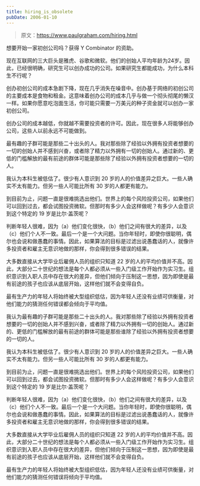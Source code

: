 ```yaml
---
title: hiring_is_obsolete
pubDate: 2006-01-10
---
```


> 原文：https://www.paulgraham.com/hiring.html 

            
想要开始一家初创公司吗？获得 Y Combinator 的资助。

现在互联网的三大巨头是雅虎、谷歌和微软。他们的创始人平均年龄为24岁。因此，已经很明确，研究生可以创办成功的公司。如果研究生都能成功，为什么本科生不行呢？

创办初创公司的成本急剧下降，现在几乎消失在噪音中。创办基于网络的初创公司的主要成本是食物和租金。这意味着创办公司的成本几乎与做一个彻头彻尾的懒汉一样。如果你愿意吃泡面生活，你可能只需要一万美元的种子资金就可以创办一家初创公司。

创办公司的成本越低，你就越不需要投资者的许可。因此，现在很多人将能够创办公司，这些人以前永远不可能做到。

最有趣的子群可能是那些二十出头的人。我对那些除了经验以外拥有投资者想要的一切的创始人并不感到兴奋，或者除了精力以外拥有一切的创始人。通过新的、更低的门槛解放的最有前途的群体可能是那些除了经验以外拥有投资者想要的一切的人。

我认为本科生被低估了。很少有人意识到 20 岁的人的价值差异之巨大。一些人确实不太有能力。但另一些人可能比所有 30 岁的人都更有能力。

到目前为止，问题一直是很难挑选出他们。世界上的每个风险投资公司，如果他们可以回到过去，都会试图投资微软。但那时有多少人会这样做呢？有多少人会意识到这个特定的 19 岁是比尔·盖茨呢？

判断年轻人很难，因为（a）他们变化很快，（b）他们之间有很大的差异，以及（c）他们个人不一致。最后一个是一个大问题。当你年轻时，即使你很聪明，偶尔也会说和做愚蠢的事情。因此，如果算法的目标是过滤出说愚蠢话的人，就像许多投资者和雇主无意识地做的那样，你会得到很多错误的结果。

大多数直接从大学毕业后雇佣人员的组织只知道 22 岁的人的平均价值并不高。因此，大部分二十世纪的想法是每个人都必须从一些入门级工作开始作为实习生。组织意识到入职人员中存在很大的差异，但他们倾向于压制这一思想，因为即使是最有前途的孩子也应该从底层开始，这样他们就不会变得自负。

最有生产力的年轻人将始终被大型组织低估，因为年轻人还没有业绩可供衡量，对他们能力的猜测任何错误都会倾向于平均值。

我认为最有趣的子群可能是那些二十出头的人。我对那些除了经验以外拥有投资者想要的一切的创始人并不感到兴奋，或者除了精力以外拥有一切的创始人。通过新的、更低的门槛解放的最有前途的群体可能是那些谁除了经验以外拥有投资者想要的一切的人。

我认为本科生被低估了。很少有人意识到 20 岁的人的价值差异之巨大。一些人确实不太有能力。但另一些人可能比所有 30 岁的人都更有能力。

到目前为止，问题一直是很难挑选出他们。世界上的每个风险投资公司，如果他们可以回到过去，都会试图投资微软。但那时有多少人会这样做呢？有多少人会意识到这个特定的 19 岁是比尔·盖茨呢？

判断年轻人很难，因为（a）他们变化很快，（b）他们之间有很大的差异，以及（c）他们个人不一致。最后一个是一个大问题。当你年轻时，即使你很聪明，偶尔也会说和做愚蠢的事情。因此，如果算法的目标是过滤出说愚蠢话的人，就像许多投资者和雇主无意识地做的那样，你会得到很多错误的结果。

大多数直接从大学毕业后雇佣人员的组织只知道 22 岁的人的平均价值并不高。因此，大部分二十世纪的想法是每个人都必须从一些入门级工作开始作为实习生。组织意识到入职人员中存在很大的差异，但他们倾向于压制这一思想，因为即使是最有前途的孩子也应该从底层开始，这样他们就不会变得自负。

最有生产力的年轻人将始终被大型组织低估，因为年轻人还没有业绩可供衡量，对他们能力的猜测任何错误将倾向于平均值。
